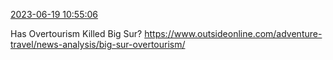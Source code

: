 [2023-06-19 10:55:06](https://mstdn.social/@hill_wanderer/110570511154661627)

Has Overtourism Killed Big Sur? <a href="https://www.outsideonline.com/adventure-travel/news-analysis/big-sur-overtourism/" target="_blank" rel="nofollow noopener noreferrer" translate="no">https://www.outsideonline.com/adventure-travel/news-analysis/big-sur-overtourism/</a>